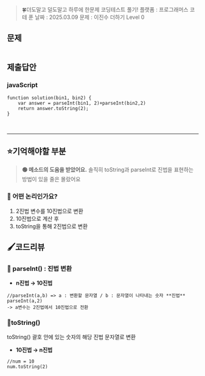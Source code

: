 <blockquote>
<p>🍀더도말고 덜도말고 하루에 한문제 코딩테스트 풀기!
플랫폼 : 프로그래머스
코테 푼 날짜 : 2025.03.09
문제 : 이진수 더하기
Level 0</p>
</blockquote>
<h2 id="문제">문제</h2>
<p><img alt="" src="https://velog.velcdn.com/images/happy7yong/post/061efd50-7a45-4b73-8c5c-4be43a01895f/image.png" /></p>
<h2 id="제출답안">제출답안</h2>
<h3 id="javascript">javaScript</h3>
<pre><code class="language-jsx">function solution(bin1, bin2) {
    var answer = parseInt(bin1, 2)+parseInt(bin2,2)
    return answer.toString(2);
}</code></pre>
<br />
<hr />

<h2 id="⭐기억해야할-부분">⭐기억해야할 부분</h2>
<blockquote>
<p><strong>🟢 메소드의 도움을 받았어요.</strong>
솔직히 toString과 parseInt로 진법을 표현하는 방법이 있을 줄은 몰랐어요</p>
</blockquote>


<h3 id="🔎-어떤-논리인가요"><strong>🔎 어떤 논리인가요?</strong></h3>
<ol>
<li>2진법 변수를 10진법으로 변환</li>
<li>10진법으로 계산 후 </li>
<li>toString을 통해 2진법으로 변환

</li>
</ol>
<h2 id="🖌️코드리뷰">🖌️코드리뷰</h2>
<h3 id="🔎-parseint--진법-변환"><strong>🔎 parseInt() : 진법 변환</strong></h3>
<ul>
<li><strong>n진법 → 10진법</strong></li>
</ul>
<pre><code class="language-jsx">//parseInt(a,b) =&gt; a : 변환할 문자열 / b : 문자열이 나타내는 숫자 **진법**
parseInt(a,2)
-&gt; a변수는 2진법에서 10진법으로 전환</code></pre>
<h3 id="🔎tostring"><strong>🔎toString()</strong></h3>
<p>toString() 괄호 안에 있는 숫자의 해당 진법 문자열로 변환</p>
<ul>
<li><strong>10진법 → n진법</strong></li>
</ul>
<pre><code class="language-jsx">//num = 10
num.toString(2)</code></pre>